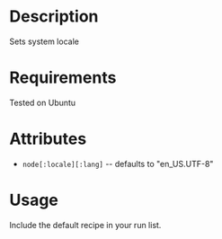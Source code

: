 Description
===========

Sets system locale

Requirements
============

Tested on Ubuntu

Attributes
==========

* `node[:locale][:lang]` -- defaults to "en_US.UTF-8"

Usage
=====

Include the default recipe in your run list.

